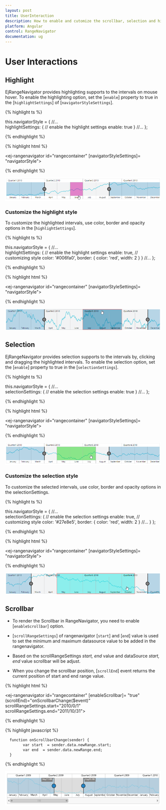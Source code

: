 ```yaml
---
layout: post
title: UserInteraction
description: How to enable and cutomize the scrollbar, selection and highlighting in Essential Angular RangeNavigator.
platform: Angular
control: RangeNavigator
documentation: ug
---
```


# User Interactions

## Highlight

EjRangeNavigator provides highlighting supports to the intervals on mouse hover. To enable the highlighting option, set the [`enable`] property to true in the [`highlightSettings`] of [`navigatorStyleSettings`].

{% highlight ts %}

this.navigatorStyle = {
    //...        
    highlightSettings: {
        // enable the highlight settings
        enable: true
    }
    //...
};

{% endhighlight %}

{% highlight html %}

<ej-rangenavigator id="rangecontainer" [navigatorStyleSettings]= "navigatorStyle">
</ej-rangenavigator>

{% endhighlight %}

![](User-Interactions_images/User-Interactions_img1.png) 

### Customize the highlight style

To customize the highlighted intervals, use color, border and opacity options in the [`highlightSettings`].

{% highlight ts %}
  
this.navigatorStyle = {
    //...        
    highlightSettings: {
        // enable the highlight settings
        enable: true,
        // customizing style
        color: '#006fa0',
        border: {
            color: 'red', width: 2
        }
    }
    //...
};

{% endhighlight %}

{% highlight html %}

<ej-rangenavigator id="rangecontainer" [navigatorStyleSettings]= "navigatorStyle">
</ej-rangenavigator>

{% endhighlight %}

![](User-Interactions_images/User-Interactions_img2.png)


## Selection

EjRangeNavigator provides selection supports to the intervals by, clicking and dragging the highlighted intervals. To enable the selection option, set the [`enable`] property to true in the [`selectionSettings`].

{% highlight ts %}
   
this.navigatorStyle = {
    //...        
    selectionSettings: {
        // enable the selection settings
        enable: true
    }
    //...
};

{% endhighlight %}

{% highlight html %}

<ej-rangenavigator id="rangecontainer" [navigatorStyleSettings]= "navigatorStyle">
</ej-rangenavigator>

{% endhighlight %}

![](User-Interactions_images/User-Interactions_img3.png) 


### Customize the selection style

To customize the selected intervals, use color, border and opacity options in the selectionSettings.

{% highlight ts %}
  
this.navigatorStyle = {
    //...        
    selectionSettings: {
        // enable the selection settings
        enable: true,
        // customizing style
        color: '#27e8e5',
        border: {
            color: 'red', width: 2
        }
        //...
    }
};

{% endhighlight %}

{% highlight html %}

<ej-rangenavigator id="rangecontainer" [navigatorStyleSettings]= "navigatorStyle">
</ej-rangenavigator>

{% endhighlight %}

![](User-Interactions_images/User-Interactions_img4.png)


## Scrollbar

* To render the Scrollbar in RangeNavigator, you need to enable [`enableScrollbar`] option.
 
* [`scrollRangeSettings`] of  rangenavigator [`start`] and [`end`] value is used to set the minimum and maximum datasource value to be added in the rangenavigator.
 
* Based on the scrollRangeSettings *start, end* value and dataSource *start, end* value scrollbar will be adjust.

* When you change the scrollbar position, [`scrollEnd`] event returns the current position of start and end range value.

{% highlight html %}

<ej-rangenavigator id="rangecontainer" [enableScrollbar]= "true" 
               (scrollEnd)="onScrollbarChange($event)"  scrollRangeSettings.start="2010/0/1"
               scrollRangeSettings.end="2011/10/31">
</ej-rangenavigator>

{% endhighlight %}

{% highlight javascript %}

      function onScrollbarChange(sender) {
            var start  = sender.data.newRange.start;
            var end  = sender.data.newRange.end;
      }

{% endhighlight %}

![](User-Interactions_images/User-Interactions_img5.png)